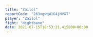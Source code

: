 ```yaml
---
title: "Zailol"
reportCode: "263vgwqW1G4jMVXT"
player: "Zailol"
fight: "Nightbane"
date: 2021-07-15T18:53:21.415000+00:00
---
```

